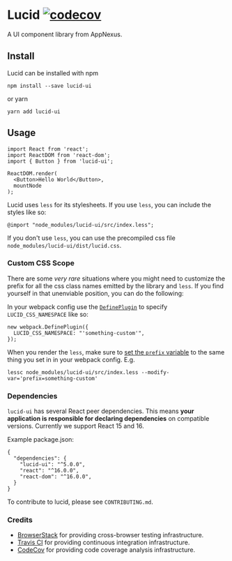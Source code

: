 # Lucid [![codecov](https://codecov.io/gh/appnexus/lucid/branch/master/graph/badge.svg)](https://codecov.io/gh/appnexus/lucid)

A UI component library from AppNexus.

## Install

Lucid can be installed with npm

    npm install --save lucid-ui

or yarn

    yarn add lucid-ui

## Usage

    import React from 'react';
    import ReactDOM from 'react-dom';
    import { Button } from 'lucid-ui';

    ReactDOM.render(
      <Button>Hello World</Button>,
      mountNode
    );

Lucid uses `less` for its stylesheets. If you use `less`, you can include the
styles like so:

    @import "node_modules/lucid-ui/src/index.less";

If you don't use `less`, you can use the precompiled css file
`node_modules/lucid-ui/dist/lucid.css`.

### Custom CSS Scope

There are some _very rare_ situations where you might need to customize the
prefix for all the css class names emitted by the library and `less`. If you
find yourself in that unenviable position, you can do the following:

In your webpack config use the [`DefinePlugin`][dp] to specify
`LUCID_CSS_NAMESPACE` like so:

    new webpack.DefinePlugin({
      LUCID_CSS_NAMESPACE: "'something-custom'",
    });

When you render the `less`, make sure to [set the `prefix` variable][lmv] to the
same thing you set in in your webpack config. E.g.

    lessc node_modules/lucid-ui/src/index.less --modify-var='prefix=something-custom'

### Dependencies

`lucid-ui` has several React peer dependencies. This means **your application
is responsible for declaring dependencies** on compatible versions. Currently
we support React 15 and 16.

Example package.json:

    {
      "dependencies": {
        "lucid-ui": "^5.0.0",
        "react": "^16.0.0",
        "react-dom": "^16.0.0",
      }
    }

To contribute to lucid, please see `CONTRIBUTING.md`.

### Credits

- [BrowserStack] for providing cross-browser testing infrastructure.
- [Travis CI] for providing continuous integration infrastructure.
- [CodeCov] for providing code coverage analysis infrastructure.

[browserstack]: https://www.browserstack.com/
[travis ci]: https://travis-ci.org/
[codecov]: https://codecov.io
[bpi]: https://github.com/ant-design/babel-plugin-import
[dp]: https://webpack.js.org/plugins/define-plugin/
[lmv]: http://lesscss.org/usage/
